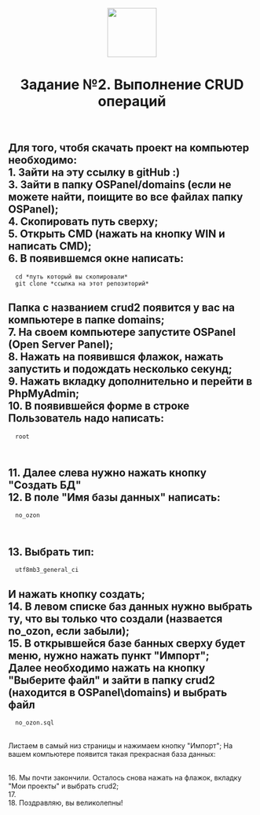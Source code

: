 <p align="center">
    <a href="https://github.com/yiisoft" target="_blank">
        <img src="https://avatars0.githubusercontent.com/u/993323" height="100px">
    </a>
    <h1 align="center">Задание №2. Выполнение CRUD операций</h1>
    <br>
</p>

Для того, чтобя скачать проект на компьютер необходимо:
<br>1. Зайти на эту ссылку в gitHub :)
<br>3. Зайти в папку OSPanel/domains (если не можете найти, поищите во все файлах папку OSPanel);
<br>4. Скопировать путь сверху;
<br>5. Открыть CMD (нажать на кнопку WIN и написать CMD);
<br>6. В появившемся окне написать:
-------------------

      cd *путь который вы скопировали*
      git clone *ссылка на этот репозиторий*

Папка с названием crud2 появится у вас на компьютере в папке domains;
<br>7. На своем компьютере запустите OSPanel (Open Server Panel);
<br>8. Нажать на появившся флажок, нажать запустить и подождать несколько секунд;
<br>9. Нажать вкладку дополнительно и перейти в PhpMyAdmin;
<br>10. В появившейся форме в строке Пользователь надо написать:
-------------------

      root
<br>11. Далее слева нужно нажать кнопку "Создать БД"
<br>12. В поле "Имя базы данных" написать: 
-------------------

      no_ozon

<br>13. Выбрать тип:
-------------------

      utf8mb3_general_ci

И нажать кнопку создать;
<br>14. В левом списке баз данных нужно выбрать ту, что вы только что создали (назвается no_ozon, если забыли);
<br>15. В открывшейся базе банных сверху будет меню, нужно нажать пункт "Импорт";
<br>Далее необходимо нажать на кнопку "Выберите файл" и зайти в папку crud2 (находится в OSPanel\domains) и выбрать файл 
-------------------

      no_ozon.sql

<br>Листаем в самый низ страницы и нажимаем кнопку "Импорт";
На вашем компьютере появится такая прекрасная база данных:

<br>16. Мы почти закончили. Осталось снова нажать на флажок, вкладку "Мои проекты" и выбрать crud2;
<br>17. 
<br>18. Поздравляю, вы великолепны!
